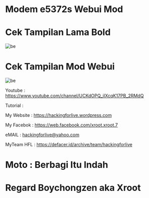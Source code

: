 # Modem e5372s Webui Mod


# Cek Tampilan Lama Bold
![be](https://raw.githubusercontent.com/boychongzen18/e5372s_Webui_Mod/main/browser_lama.jpg)

# Cek Tampilan Mod Webui
![be](https://raw.githubusercontent.com/boychongzen18/e5372s_Webui_Mod/main/browser1.jpg)


Youtube      : https://www.youtube.com/channel/UCKdOPQ_iIXcqK17PB_2RMdQ


Tutorial :


My Website    : https://hackingforlive.wordpress.com

My Facebok    : https://web.facebook.com/xroot.xroot.7

eMAIL         : hackingforlive@yahoo.com      

MyTeam HFL    : https://defacer.id/archive/team/hackingforlive

# Moto : Berbagi Itu Indah

# Regard Boychongzen aka Xroot


